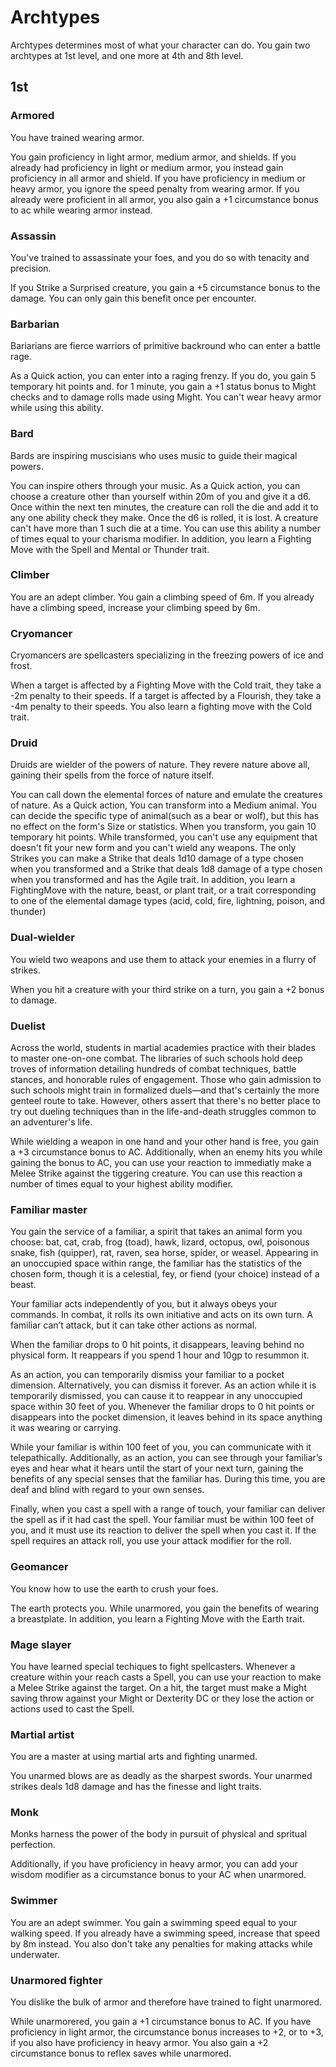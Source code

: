 # Archtypes
Archtypes determines most of what your character can do. You gain two archtypes at 1st level, and one more at 4th and 8th level. 

## 1st

### Armored
You have trained wearing armor.

You gain proficiency in light armor, medium armor, and shields. If you already had proficiency in light or medium armor, you instead gain proficiency in all armor and shield. If you have proficiency in medium or heavy armor, you ignore the speed penalty from wearing armor. If you already were proficient in all armor, you also gain a +1 circumstance bonus to ac while wearing armor instead.

### Assassin
You've trained to assassinate your foes, and you do so with tenacity and precision.

If you Strike a Surprised creature, you gain a +5 circumstance bonus to the damage. You can only gain this benefit once per encounter.

### Barbarian
Bariarians are fierce warriors of primitive backround who can enter a battle rage.

As a Quick action, you can enter into a raging frenzy. If you do, you gain 5 temporary hit points and. for 1 minute, you gain a +1 status bonus to Might checks and to damage rolls made using Might. You can't wear heavy armor while using this ability.

### Bard
Bards are inspiring muscisians who uses music to guide their magical powers.

You can inspire others through your music. As a Quick action, you can choose a creature other than yourself within 20m of you and give it a d6. Once within the next ten minutes, the creature can roll the die and add it to any one ability check they make. Once the d6 is rolled, it is lost. A creature can't have more than 1 such die at a time. You can use this ability a number of times equal to your charisma modifier. In addition, you learn a Fighting Move with the Spell and Mental or Thunder trait.

### Climber
You are an adept climber. You gain a climbing speed of 6m. If you already have a climbing speed, increase your climbing speed by 6m.

### Cryomancer
Cryomancers are spellcasters specializing in the freezing powers of ice and frost. 

When a target is affected by a Fighting Move with the Cold trait, they take a -2m penalty to their speeds. If a target is affected by a Flourish, they take a -4m penalty to their speeds. You also learn a fighting move with the Cold trait.

### Druid
Druids are wielder of the powers of nature. They revere nature above all, gaining their spells from the force of nature itself.

You can call down the elemental forces of nature and emulate the creatures of nature. As a Quick action, You can transform into a Medium animal. You can decide the specific type of animal(such as a bear or wolf), but this has no effect on the form's Size or statistics. When you transform, you gain 10 temporary hit points. While transformed, you can't use any equipment that doesn't fit your new form and you can't wield any weapons. The only Strikes you can make a Strike that deals 1d10 damage of a type chosen when you transformed and a Strike that deals 1d8 damage of a type chosen when you transformed and has the Agile trait. In addition, you learn a FightingMove with the nature, beast, or plant trait, or a trait corresponding to one of the elemental damage types (acid, cold, fire, lightning, poison, and thunder)

### Dual-wielder
You wield two weapons and use them to attack your enemies in a flurry of strikes.

When you hit a creature with your third strike on a turn, you gain a +2 bonus to damage.

### Duelist
Across the world, students in martial academies practice with their blades to master one-on-one combat. The libraries of such schools hold deep troves of information detailing hundreds of combat techniques, battle stances, and honorable rules of engagement. Those who gain admission to such schools might train in formalized duels—and that's certainly the more genteel route to take. However, others assert that there's no better place to try out dueling techniques than in the life-and-death struggles common to an adventurer's life.

While wielding a weapon in one hand and your other hand is free, you gain a +3 circumstance bonus to AC. Additionally, when an enemy hits you while gaining the bonus to AC, you can use your reaction to immediatly make a Melee Strike against the tiggering creature. You can use this reaction a number of times equal to your highest ability modifier.

### Familiar master
You gain the service of a familiar, a spirit that takes an animal form you choose: bat, cat, crab, frog (toad), hawk, lizard, octopus, owl, poisonous snake, fish (quipper), rat, raven, sea horse, spider, or weasel. Appearing in an unoccupied space within range, the familiar has the statistics of the chosen form, though it is a celestial, fey, or fiend (your choice) instead of a beast.

Your familiar acts independently of you, but it always obeys your commands. In combat, it rolls its own initiative and acts on its own turn. A familiar can’t attack, but it can take other actions as normal.

When the familiar drops to 0 hit points, it disappears, leaving behind no physical form. It reappears if you spend 1 hour and 10gp to resummon it. 

As an action, you can temporarily dismiss your familiar to a pocket dimension. Alternatively, you can dismiss it forever. As an action while it is temporarily dismissed, you can cause it to reappear in any unoccupied space within 30 feet of you. Whenever the familiar drops to 0 hit points or disappears into the pocket dimension, it leaves behind in its space anything it was wearing or carrying.

While your familiar is within 100 feet of you, you can communicate with it telepathically. Additionally, as an action, you can see through your familiar’s eyes and hear what it hears until the start of your next turn, gaining the benefits of any special senses that the familiar has. During this time, you are deaf and blind with regard to your own senses.

Finally, when you cast a spell with a range of touch, your familiar can deliver the spell as if it had cast the spell. Your familiar must be within 100 feet of you, and it must use its reaction to deliver the spell when you cast it. If the spell requires an attack roll, you use your attack modifier for the roll.

### Geomancer
You know how to use the earth to crush your foes. 

The earth protects you. While unarmored, you gain the benefits of wearing a breastplate. In addition, you learn a Fighting Move with the Earth trait.

### Mage slayer
You have learned special techiques to fight spellcasters. Whenever a creature within your reach casts a Spell, you can use your reaction to make a Melee Strike against the target. On a hit, the target must make a Might saving throw against your Might or Dexterity DC or they lose the action or actions used to cast the Spell.

### Martial artist
You are a master at using martial arts and fighting unarmed.

You unarmed blows are as deadly as the sharpest swords. Your unarmed strikes deals 1d8 damage and has the finesse and light traits.

### Monk
Monks harness the power of the body in pursuit of physical and spritual perfection.

Additionally, if you have proficiency in heavy armor, you can add your wisdom modifier as a circumstance bonus to your AC when unarmored.

### Swimmer
You are an adept swimmer. You gain a swimming speed equal to your walking speed. If you already have a swimming speed, increase that speed by 8m instead. You also don't take any penalties for making attacks while underwater.

### Unarmored fighter
You dislike the bulk of armor and therefore have trained to fight unarmored.

While unarmorered, you gain a +1 circumstance bonus to AC. If you have proficiency in light armor, the circumstance bonus increases to +2, or to +3, if you also have proficiency in heavy armor. You also gain a +2 circumstance bonus to reflex saves while unarmored.